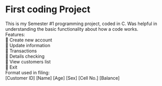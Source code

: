 # First coding Project
This is my Semester #1 programming project, coded in C.
Was helpful in understanding the basic functionality about how a code works.\
Features:\
	Create new account\
	Update information\
	Transactions\
	Details checking\
	View customers list\
	Exit\
Format used in filing:\
[Customer ID] [Name] [Age] [Sex] [Cell No.] [Balance]
